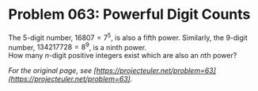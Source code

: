 # Problem 063: Powerful Digit Counts
  
The $5$-digit number, $16807=7^5$, is also a fifth power. Similarly, the $9$-digit number, $134217728=8^9$, is a ninth power.  
How many $n$-digit positive integers exist which are also an $n$th power?  

*For the original page, see [https://projecteuler.net/problem=63](https://projecteuler.net/problem=63).*
